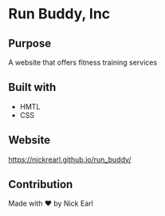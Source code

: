 # Run Buddy, Inc

## Purpose
A website that offers fitness training services

## Built with 
* HMTL
* CSS

## Website
https://nickrearl.github.io/run_buddy/

## Contribution
Made with ❤️ by Nick Earl

